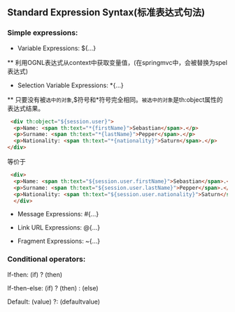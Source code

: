 ## Standard Expression Syntax(标准表达式句法)
### Simple expressions:
 * Variable Expressions: ${...}
  
  ** 利用OGNL表达式从context中获取变量值，(在springmvc中，会被替换为spel表达式)
 * Selection Variable Expressions: *{...}
  
  ** 只要没有被`选中的对象`,$符号和*符号完全相同。`被选中的对象`是th:object属性的表达式结果。
  ```html
   <div th:object="${session.user}">
    <p>Name: <span th:text="*{firstName}">Sebastian</span>.</p>
    <p>Surname: <span th:text="*{lastName}">Pepper</span>.</p>
    <p>Nationality: <span th:text="*{nationality}">Saturn</span>.</p>
  </div>
  ```
  等价于
  ```html
   <div>
    <p>Name: <span th:text="${session.user.firstName}">Sebastian</span>.</p>
    <p>Surname: <span th:text="${session.user.lastName}">Pepper</span>.</p>
    <p>Nationality: <span th:text="${session.user.nationality}">Saturn</span>.</p>
    </div>
  ```
 * Message Expressions: #{...}

  
 * Link URL Expressions: @{...}

 * Fragment Expressions: ~{...}
### Conditional operators:
If-then: (if) ? (then)

If-then-else: (if) ? (then) : (else)

Default: (value) ?: (defaultvalue)

